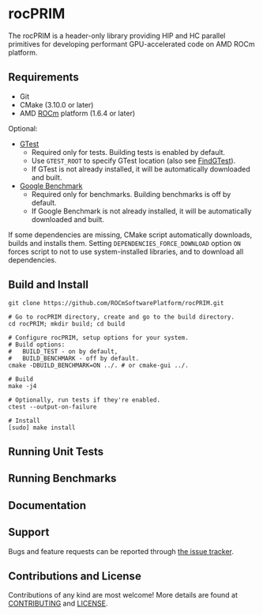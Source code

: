 # rocPRIM

The rocPRIM is a header-only library providing HIP and HC parallel primitives for developing
performant GPU-accelerated code on AMD ROCm platform.

## Requirements

* Git
* CMake (3.10.0 or later)
* AMD [ROCm](https://rocm.github.io/install.html) platform (1.6.4 or later)

Optional:

* [GTest](https://github.com/google/googletest)
  * Required only for tests. Building tests is enabled by default.
  * Use `GTEST_ROOT` to specify GTest location (also see [FindGTest](https://cmake.org/cmake/help/latest/module/FindGTest.html)).
  * If GTest is not already installed, it will be automatically downloaded and built.
* [Google Benchmark](https://github.com/google/benchmark)
  * Required only for benchmarks. Building benchmarks is off by default.
  * If Google Benchmark is not already installed, it will be automatically downloaded and built.

If some dependencies are missing, CMake script automatically downloads, builds and
installs them. Setting `DEPENDENCIES_FORCE_DOWNLOAD` option `ON` forces script to
not to use system-installed libraries, and to download all dependencies.

## Build and Install

```
git clone https://github.com/ROCmSoftwarePlatform/rocPRIM.git

# Go to rocPRIM directory, create and go to the build directory.
cd rocPRIM; mkdir build; cd build

# Configure rocPRIM, setup options for your system.
# Build options:
#   BUILD_TEST - on by default,
#   BUILD_BENCHMARK - off by default.
cmake -DBUILD_BENCHMARK=ON ../. # or cmake-gui ../.

# Build
make -j4

# Optionally, run tests if they're enabled.
ctest --output-on-failure

# Install
[sudo] make install
```
## Running Unit Tests

## Running Benchmarks

## Documentation

## Support

Bugs and feature requests can be reported through [the issue tracker](https://github.com/ROCmSoftwarePlatform/rocPRIM/issues).

## Contributions and License

Contributions of any kind are most welcome! More details are found at [CONTRIBUTING](./CONTRIBUTING.md)
and [LICENSE](./LICENSE.txt).
